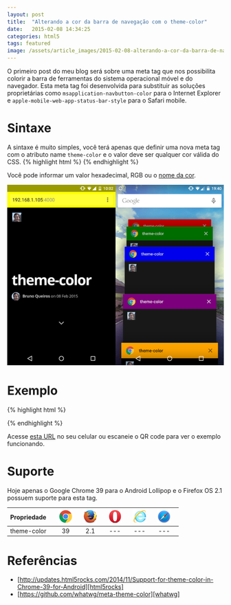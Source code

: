 ```yaml
---
layout: post
title:  "Alterando a cor da barra de navegação com o theme-color"
date:   2015-02-08 14:34:25
categories: html5
tags: featured
image: /assets/article_images/2015-02-08-alterando-a-cor-da-barra-de-navegacao/534421887_e17afcac3a_o.jpg
---
```

O primeiro post do meu blog será sobre uma meta tag que nos possibilita colorir a barra de ferramentas do sistema operacional móvel e do navegador. Esta meta tag foi desenvolvida para substituir as soluções proprietárias como `msapplication-navbutton-color` para o Internet Explorer e `apple-mobile-web-app-status-bar-style` para o Safari mobile.

# Sintaxe
A sintaxe é muito simples, você terá apenas que definir uma nova meta tag com o atributo name `theme-color` e o valor deve ser qualquer cor válida do CSS.
{% highlight html %}
<meta name="theme-color" value="red">
{% endhighlight %}

Você pode informar um valor hexadecimal, RGB ou o [nome da cor][color-name].

![Exemplo no Chrome 39 para o Android Lollipop](/assets/article_images/2015-02-08-alterando-a-cor-da-barra-de-navegacao/chrome-android-39.png "Exemplo no Chrome 39 para o Android Lollipop")

# Exemplo
{% highlight html %}
<!DOCTYPE html>
<html>
<head>
  <meta charset="utf-8">
  <meta name="theme-color" content="#0000ff">

  <title>theme-color</title>
</head>
<body>
</body>
</html>
{% endhighlight %}

Acesse <a href="http://jsbin.com/wavenu/3/" target="_blank" title="esta URL">esta URL</a> no seu celular ou escaneie o QR code para ver o exemplo funcionando.
<div id="qrcode-jsbin" class="js-qrcode" data-url="http://jsbin.com/wavenu/3/"></div>

# Suporte
Hoje apenas o Google Chrome 39 para o Android Lollipop e o Firefox OS 2.1 possuem suporte para esta tag.

| Propriedade &nbsp;&nbsp;&nbsp; | ![](/assets/images/browsers/chrome-android_32x32.png "Chrome Android")&nbsp;&nbsp;&nbsp; | ![](/assets/images/browsers/firefox_32x32.png "Firefox OS")&nbsp;&nbsp;&nbsp; | ![](/assets/images/browsers/opera_32x32.png "Opera")&nbsp;&nbsp;&nbsp; | ![](/assets/images/browsers/internet-explorer_32x32.png "Internet Explorer")&nbsp;&nbsp;&nbsp; | ![](/assets/images/browsers/safari_32x32.png "Safari")&nbsp;&nbsp;&nbsp;
| :-------------: |  :-------------: | :-------------: | :-------------: | :-------------: | :-------------: |
theme-color &nbsp;&nbsp;&nbsp; | 39&nbsp;&nbsp;&nbsp; | 2.1&nbsp;&nbsp;&nbsp; | ---&nbsp;&nbsp;&nbsp; | ---&nbsp;&nbsp;&nbsp; | ---&nbsp;&nbsp;&nbsp; |

# Referências
- [http://updates.html5rocks.com/2014/11/Support-for-theme-color-in-Chrome-39-for-Android][html5rocks]
- [https://github.com/whatwg/meta-theme-color][whatwg]


[color-name]: http://www.crockford.com/wrrrld/color.html
[whatwg]: https://github.com/whatwg/meta-theme-color
[html5rocks]: http://updates.html5rocks.com/2014/11/Support-for-theme-color-in-Chrome-39-for-Android